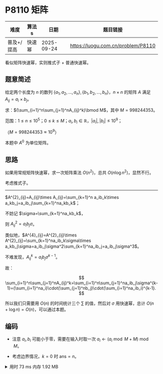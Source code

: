# P8110 矩阵

| 难度     | 算法s | 日期         | 题目链接                               |
| ------ | --- | ---------- | ---------------------------------- |
| 普及+/提高 | 快速幂 | 2025-09-24 | https://luogu.com.cn/problem/P8110 |

看似矩阵快速幂，实则推式子 + 普通快速幂。

## 题意简述

给定两个长度为 $n$ 的数列 $\{a_1,a_2,\dots,a_n\},\{b_1,b_2,\dots,b_n\}$，$n\times n$ 的矩阵 $A$ 满足 $A_{ij}=a_i\times b_j$。

求：$(\sum_{i=1}^n\sum_{j=1}^nA_{ij}^k)\bmod M$，其中 $M=998244353$。

范围：$1\leq n\leq10^5$；$0\leq k\leq M$；$a_i,b_i\in\mathbb{R}$，$|a_i|,|b_i|\leq10^9$；

（$M=998244353\approx10^9$）

本题中 $A^0$ 为单位矩阵。

## 思路

如果用常规矩阵快速幂，求一次矩阵乘法 $O(n^2)$，总共 $O(n\log n^2)$，显然不行。

考虑推式子。

---

$A^{2}_{ij}=A_{ij}\times A_{ij}=\sum_{k=1}^n a_ib_k\times a_kb_j=a_ib_j\sum_{k=1}^na_kb_k$；

不妨记 $\sigma=\sum_{k=1}^na_kb_k$，

则 $A^{2}_{ij}=a_ib_j\sigma$。

类似地，$A^{4}_{ij}=A^{2}_{ij}\times A^{2}_{ij}=\sum_{k=1}^na_ib_k\sigma\times a_kb_j\sigma=a_ib_j\sigma^2\sum_{k=1}^na_ib_j=a_ib_j\sigma^3$。

不难发现，$A^k_{ij}=a_ib_j\sigma^{k-1}$。

故：

$$
\sum_{i=1}^n\sum_{j=1}^nA_{ij}^k=\sum_{i=1}^n\sum_{j=1}^na_ib_j\sigma^{k-1}=(\sum_{i=1}^na_i)\cdot(\sum_{j=1}^nb_j)\cdot(\sum_{i=1}^na_ib_i)^{k-1}.
$$

所以我们只需要用 $O(n)$ 的时间统计三个 $\sum$ 的值，然后对 $\sigma$ 用快速幂，总计 $O(n+\log n)=O(n)$，可以通过本题。

## 编码

- 注意 $a_i,b_i$ 可能小于零，需要在输入时取一次 $a_i\gets(a_i\bmod M+M)\bmod M$。

- 考虑边界情况，$k=0$ 时 $\text{ans}=n$。

<details>
<summary>用时 73 ms 内存 1.92 MB</summary>
```cpp showLineNumbers
/*
* P8110 [Cnoi2021] 矩阵
*/
#include <bits/stdc++.h>
using namespace std;
typedef long long ll;
const ll MOD = 998244353;
const int MAXN = 1e5 + 1;
ll a[MAXN], b[MAXN];
ll qpow(ll a, ll n) {
    ll res = 1;
    while (n) {
        if (n & 1) res = (res * a) % MOD;
        a = (a * a) % MOD;
        n >>= 1;
    }
    return res;
}
int main() {
    ll n, k, o;
    cin >> n >> k;
    ll suma = 0, sumb = 0, sumab = 0;
    for (ll i = 1; i <= n; i++) {
        cin >> o;
        a[i] = (o % MOD + MOD) % MOD;
        suma = (suma + a[i]) % MOD;
    }
    for (ll i = 1; i <= n; i++) {
        cin >> o;
        b[i] = (o % MOD + MOD) % MOD;
        sumb = (sumb + b[i]) % MOD;
    }
    for (ll i = 1; i <= n; i++) {
        sumab = (sumab + ((a[i] * b[i]) % MOD)) % MOD;
    }
    if (k == 0) { // 必须特判
        cout << n << endl;
    } else {
        sumab = qpow(sumab, k - 1);
        ll ans = (suma * sumb) % MOD;
        cout << (ans * sumab) % MOD << endl;
    }
    return 0;
}
```
</details>
